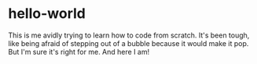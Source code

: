 # hello-world
This is me avidly trying to learn how to code from scratch.
It's been tough, like being afraid of stepping out of a bubble because it would make it pop. But I'm sure it's right for me.
And here I am! 
